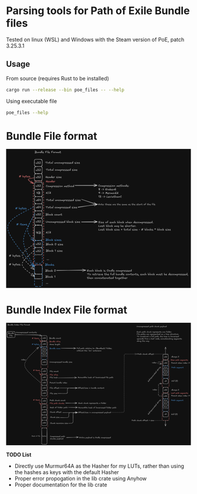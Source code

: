 # Parsing tools for Path of Exile Bundle files
Tested on linux (WSL) and Windows with the Steam version of PoE, patch 3.25.3.1   

## Usage

From source (requires Rust to be installed)

```bash
cargo run --release --bin poe_files -- --help
```

Using executable file

```bash
poe_files --help
```

# Bundle File format

![bundle file format](./images/bundle_spec.png)

# Bundle Index File format

![bundle index file format](./images/bundle_index_spec.png)

**TODO List**

- Directly use Murmur64A as the Hasher for my LUTs, rather than using the hashes as keys with the default Hasher
- Proper error propogation in the lib crate using Anyhow
- Proper documentation for the lib crate
